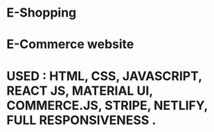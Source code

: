 # E-Shopping 
# E-Commerce website
# USED : HTML, CSS, JAVASCRIPT, REACT JS, MATERIAL UI, COMMERCE.JS, STRIPE, NETLIFY, FULL RESPONSIVENESS . 
